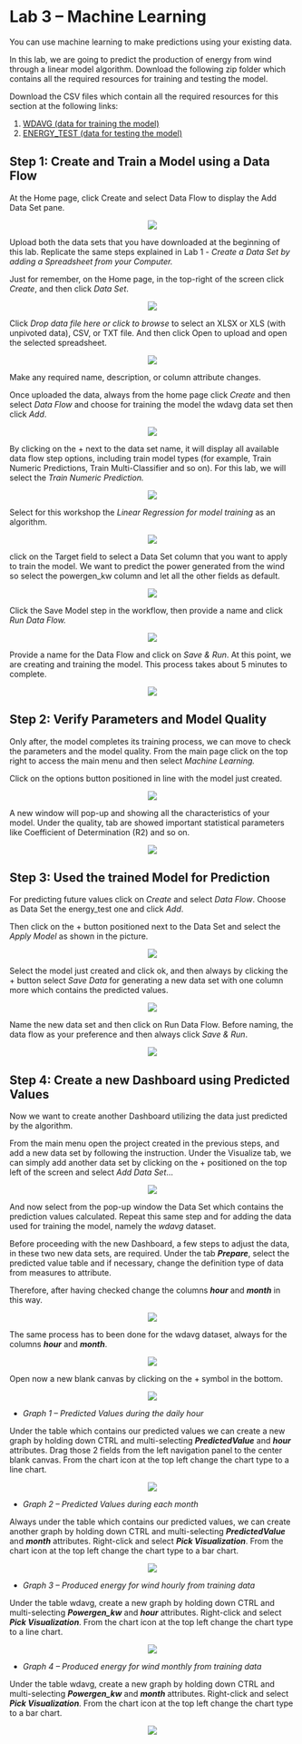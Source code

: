 # Lab 3 – Machine Learning

You can use machine learning to make predictions using your existing data.

In this lab, we are going to predict the production of energy from wind through a linear model algorithm. Download the following zip folder which contains all the required resources for training and testing the model.

Download the CSV files which contain all the required resources for this section at the following
links: 

1. [WDAVG (data for training the model)](./res/wdavg.xlsx)
2. [ENERGY_TEST (data for testing the model)](./res/energy_test.xlsx)


## Step 1: Create and Train a Model using a Data Flow

At the Home page, click Create and select Data Flow to display the Add Data Set pane. 

<div style="text-align:center"><img src="./images/lab3_image1.png" /></div>

Upload both the data sets that you have downloaded at the beginning of this lab. Replicate the same steps explained in Lab 1 - _Create a Data Set by adding a Spreadsheet from your Computer._

Just for remember, on the Home page, in the top-right of the screen click _Create_, and then click _Data Set_.

<div style="text-align:center"><img src="./images/lab3_image2.png" /></div>

Click _Drop data file here or click to browse_ to select an XLSX or XLS (with unpivoted data), CSV, or TXT file. And then click Open to upload and open the selected spreadsheet.

<div style="text-align:center"><img src="./images/lab3_image3.png" /></div>

Make any required name, description, or column attribute changes.

Once uploaded the data, always from the home page click _Create_ and then select _Data Flow_ and choose for training the model the wdavg data set then click _Add_.

<div style="text-align:center"><img src="./images/lab3_image4.png" /></div>

By clicking on the + next to the data set name, it will display all available data flow step options, including train model types (for example, Train Numeric Predictions, Train Multi-Classifier and so on). For this lab, we will select the _Train Numeric Prediction._

<div style="text-align:center"><img src="./images/lab3_image5.png" /></div>

Select for this workshop the _Linear Regression for model training_ as an algorithm.

<div style="text-align:center"><img src="./images/lab3_image6.png" /></div>

click on the Target field to select a Data Set column that you want to apply to train the model.
We want to predict the power generated from the wind so select the powergen_kw column and let all the other fields as default.

<div style="text-align:center"><img src="./images/lab3_image7.png" /></div>

Click the Save Model step in the workflow, then provide a name and click _Run Data Flow._

<div style="text-align:center"><img src="./images/lab3_image8.png" /></div>

Provide a name for the Data Flow and click on _Save & Run_. At this point, we are creating and training the model. This process takes about 5 minutes to complete.

<div style="text-align:center"><img src="./images/lab3_image9.png" /></div>

## Step 2: Verify Parameters and Model Quality

Only after, the model completes its training process, we can move to check the parameters and the model quality. From the main page click on the top right to access the main menu and then select _Machine Learning._

Click on the options button positioned in line with the model just created.

<div style="text-align:center"><img src="./images/lab3_image10.png" /></div>

A new window will pop-up and showing all the characteristics of your model. Under the quality, tab are showed important statistical parameters like Coefficient of Determination (R2) and so on.

<div style="text-align:center"><img src="./images/lab3_image11.png" /></div>

## Step 3: Used the trained Model for Prediction

For predicting future values click on _Create_ and select _Data Flow_.
Choose as Data Set the energy_test one and click _Add_.

Then click on the + button positioned next to the Data Set and select the _Apply Model_ as shown in the picture.

<div style="text-align:center"><img src="./images/lab3_image12.png" /></div>

Select the model just created and click ok, and then always by clicking the + button select _Save Data_ for generating a new data set with one column more which contains the predicted values.

<div style="text-align:center"><img src="./images/lab3_image13.png" /></div>

Name the new data set and then click on Run Data Flow. Before naming, the data flow as your preference and then always click _Save & Run_.

<div style="text-align:center"><img src="./images/lab3_image14.png" /></div>

## Step 4: Create a new Dashboard using Predicted Values

Now we want to create another Dashboard utilizing the data just predicted by the algorithm.

From the main menu open the project created in the previous steps, and add a new data set by following the instruction. Under the Visualize tab, we can simply add another data set by clicking on the + positioned on the top left of the screen and select _Add Data Set_...

<div style="text-align:center"><img src="./images/lab3_image15.png" /></div>

And now select from the pop-up window the Data Set which contains the prediction values calculated. Repeat this same step and for adding the data used for training the model, namely the _wdavg_ dataset.

Before proceeding with the new Dashboard, a few steps to adjust the data, in these two new data sets, are required. Under the tab _**Prepare**_,  select the predicted value table and if necessary, change the definition type of data from measures to attribute.

 Therefore, after having checked change the columns _**hour**_ and _**month**_ in this way.

<div style="text-align:center"><img src="./images/lab3_image16.png" /></div>

The same process has to been done for the wdavg dataset, always for the columns _**hour**_ and _**month**_.

<div style="text-align:center"><img src="./images/lab3_image17.png" /></div>

Open now a new blank canvas by clicking on the + symbol in the bottom.

<div style="text-align:center"><img src="./images/lab3_image18.png" /></div>

- _Graph 1 – Predicted Values during the daily hour_

Under the table which contains our predicted values we can create a new graph by holding down CTRL and multi-selecting _**PredictedValue**_ and _**hour**_ attributes. Drag those 2 fields from the left navigation panel to the center blank canvas. From the chart icon at the top left change the chart type to a line chart. 

<div style="text-align:center"><img src="./images/lab3_image19.png" /></div>

- _Graph 2 – Predicted Values during each month_

Always under the table which contains our predicted values, we can create another graph by holding down CTRL and multi-selecting _**PredictedValue**_ and _**month**_ attributes. Right-click and select _**Pick Visualization**_. From the chart icon at the top left change the chart type to a bar chart. 

<div style="text-align:center"><img src="./images/lab3_image20.png" /></div>

- _Graph 3 – Produced energy for wind hourly from training data_

Under the table wdavg, create a new graph by holding down CTRL and multi-selecting _**Powergen_kw**_ and _**hour**_ attributes. Right-click and select _**Pick Visualization**_. From the chart icon at the top left change the chart type to a line chart. 

<div style="text-align:center"><img src="./images/lab3_image21.png" /></div>

- _Graph 4 – Produced energy for wind monthly from training data_

Under the table wdavg, create a new graph by holding down CTRL and multi-selecting _**Powergen_kw**_ and _**month**_ attributes. Right-click and select _**Pick Visualization**_. From the chart icon at the top left change the chart type to a bar chart. 

<div style="text-align:center"><img src="./images/lab3_image22.png" /></div>